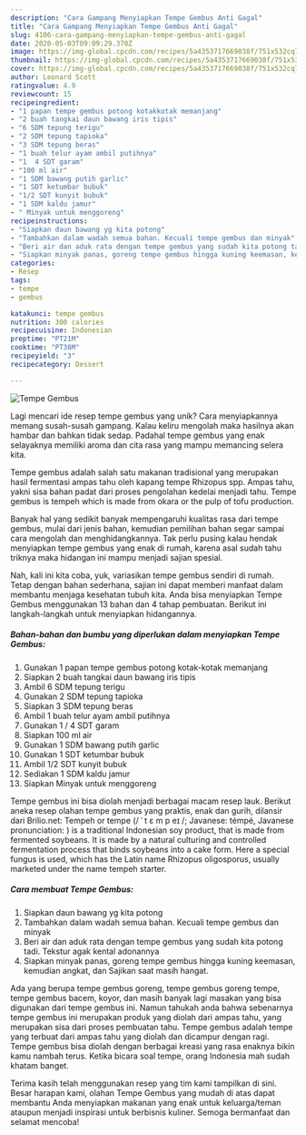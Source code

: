 ```yaml
---
description: "Cara Gampang Menyiapkan Tempe Gembus Anti Gagal"
title: "Cara Gampang Menyiapkan Tempe Gembus Anti Gagal"
slug: 4106-cara-gampang-menyiapkan-tempe-gembus-anti-gagal
date: 2020-05-03T09:09:29.370Z
image: https://img-global.cpcdn.com/recipes/5a4353717669038f/751x532cq70/tempe-gembus-foto-resep-utama.jpg
thumbnail: https://img-global.cpcdn.com/recipes/5a4353717669038f/751x532cq70/tempe-gembus-foto-resep-utama.jpg
cover: https://img-global.cpcdn.com/recipes/5a4353717669038f/751x532cq70/tempe-gembus-foto-resep-utama.jpg
author: Leonard Scott
ratingvalue: 4.9
reviewcount: 15
recipeingredient:
- "1 papan tempe gembus potong kotakkotak memanjang"
- "2 buah tangkai daun bawang iris tipis"
- "6 SDM tepung terigu"
- "2 SDM tepung tapioka"
- "3 SDM tepung beras"
- "1 buah telur ayam ambil putihnya"
- "1  4 SDT garam"
- "100 ml air"
- "1 SDM bawang putih garlic"
- "1 SDT ketumbar bubuk"
- "1/2 SDT kunyit bubuk"
- "1 SDM kaldu jamur"
- " Minyak untuk menggoreng"
recipeinstructions:
- "Siapkan daun bawang yg kita potong"
- "Tambahkan dalam wadah semua bahan. Kecuali tempe gembus dan minyak"
- "Beri air dan aduk rata dengan tempe gembus yang sudah kita potong tadi. Tekstur agak kental adonannya"
- "Siapkan minyak panas, goreng tempe gembus hingga kuning keemasan, kemudian angkat, dan Sajikan saat masih hangat."
categories:
- Resep
tags:
- tempe
- gembus

katakunci: tempe gembus 
nutrition: 300 calories
recipecuisine: Indonesian
preptime: "PT21M"
cooktime: "PT38M"
recipeyield: "3"
recipecategory: Dessert

---
```



![Tempe Gembus](https://img-global.cpcdn.com/recipes/5a4353717669038f/751x532cq70/tempe-gembus-foto-resep-utama.jpg)

Lagi mencari ide resep tempe gembus yang unik? Cara menyiapkannya memang susah-susah gampang. Kalau keliru mengolah maka hasilnya akan hambar dan bahkan tidak sedap. Padahal tempe gembus yang enak selayaknya memiliki aroma dan cita rasa yang mampu memancing selera kita.

Tempe gembus adalah salah satu makanan tradisional yang merupakan hasil fermentasi ampas tahu oleh kapang tempe Rhizopus spp. Ampas tahu, yakni sisa bahan padat dari proses pengolahan kedelai menjadi tahu. Tempe gembus is tempeh which is made from okara or the pulp of tofu production.

Banyak hal yang sedikit banyak mempengaruhi kualitas rasa dari tempe gembus, mulai dari jenis bahan, kemudian pemilihan bahan segar sampai cara mengolah dan menghidangkannya. Tak perlu pusing kalau hendak menyiapkan tempe gembus yang enak di rumah, karena asal sudah tahu triknya maka hidangan ini mampu menjadi sajian spesial.


Nah, kali ini kita coba, yuk, variasikan tempe gembus sendiri di rumah. Tetap dengan bahan sederhana, sajian ini dapat memberi manfaat dalam membantu menjaga kesehatan tubuh kita. Anda bisa menyiapkan Tempe Gembus menggunakan 13 bahan dan 4 tahap pembuatan. Berikut ini langkah-langkah untuk menyiapkan hidangannya.

<!--inarticleads1-->

##### Bahan-bahan dan bumbu yang diperlukan dalam menyiapkan Tempe Gembus:

1. Gunakan 1 papan tempe gembus potong kotak-kotak memanjang
1. Siapkan 2 buah tangkai daun bawang iris tipis
1. Ambil 6 SDM tepung terigu
1. Gunakan 2 SDM tepung tapioka
1. Siapkan 3 SDM tepung beras
1. Ambil 1 buah telur ayam ambil putihnya
1. Gunakan 1 / 4 SDT garam
1. Siapkan 100 ml air
1. Gunakan 1 SDM bawang putih garlic
1. Gunakan 1 SDT ketumbar bubuk
1. Ambil 1/2 SDT kunyit bubuk
1. Sediakan 1 SDM kaldu jamur
1. Siapkan  Minyak untuk menggoreng


Tempe gembus ini bisa diolah menjadi berbagai macam resep lauk. Berikut aneka resep olahan tempe gembus yang praktis, enak dan gurih, dilansir dari Brilio.net: Tempeh or tempe (/ ˈ t ɛ m p eɪ /; Javanese: témpé, Javanese pronunciation: ) is a traditional Indonesian soy product, that is made from fermented soybeans. It is made by a natural culturing and controlled fermentation process that binds soybeans into a cake form. Here a special fungus is used, which has the Latin name Rhizopus oligosporus, usually marketed under the name tempeh starter. 

<!--inarticleads2-->

##### Cara membuat Tempe Gembus:

1. Siapkan daun bawang yg kita potong
1. Tambahkan dalam wadah semua bahan. Kecuali tempe gembus dan minyak
1. Beri air dan aduk rata dengan tempe gembus yang sudah kita potong tadi. Tekstur agak kental adonannya
1. Siapkan minyak panas, goreng tempe gembus hingga kuning keemasan, kemudian angkat, dan Sajikan saat masih hangat.


Ada yang berupa tempe gembus goreng, tempe gembus goreng tempe, tempe gembus bacem, koyor, dan masih banyak lagi masakan yang bisa digunakan dari tempe gembus ini. Namun tahukah anda bahwa sebenarnya tempe gembus ini merupakan produk yang diolah dari ampas tahu, yang merupakan sisa dari proses pembuatan tahu. Tempe gembus adalah tempe yang terbuat dari ampas tahu yang diolah dan dicampur dengan ragi. Tempe gembus bisa diolah dengan berbagai kreasi yang rasa enaknya bikin kamu nambah terus. Ketika bicara soal tempe, orang Indonesia mah sudah khatam banget. 

Terima kasih telah menggunakan resep yang tim kami tampilkan di sini. Besar harapan kami, olahan Tempe Gembus yang mudah di atas dapat membantu Anda menyiapkan makanan yang enak untuk keluarga/teman ataupun menjadi inspirasi untuk berbisnis kuliner. Semoga bermanfaat dan selamat mencoba!
